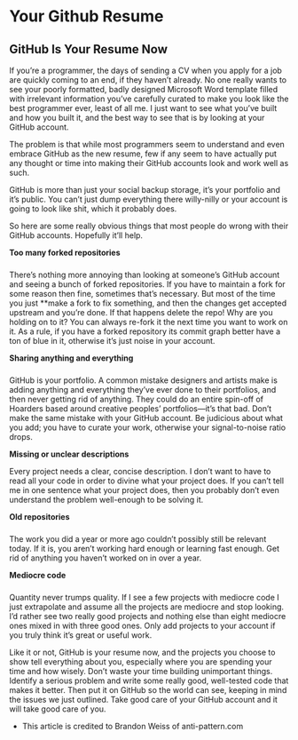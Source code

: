# Your Github Resume


## **GitHub Is Your Resume Now**


If you’re a programmer, the days of sending a CV when you apply for a job are quickly coming to an end, if they haven’t already. No one really wants to see your poorly formatted, badly designed Microsoft Word template filled with irrelevant information you’ve carefully curated to make you look like the best programmer ever, least of all me. I just want to see what you’ve built and how you built it, and the best way to see that is by looking at your GitHub account.

The problem is that while most programmers seem to understand and even embrace GitHub as the new resume, few if any seem to have actually put any thought or time into making their GitHub accounts look and work well as such.

GitHub is more than just your social backup storage, it’s your portfolio and it’s public. You can’t just dump everything there willy-nilly or your account is going to look like shit, which it probably does.

So here are some really obvious things that most people do wrong with their GitHub accounts. Hopefully it’ll help.

**Too many forked repositories**
### 

There’s nothing more annoying than looking at someone’s GitHub account and seeing a bunch of forked repositories. If you have to maintain a fork for some reason then fine, sometimes that’s necessary. But most of the time you just **make a fork to fix something, and then the changes get accepted upstream and you’re done. If that happens delete the repo! Why are you holding on to it? You can always re-fork it the next time you want to work on it. As a rule, if you have a forked repository its commit graph better have a ton of blue in it, otherwise it’s just noise in your account.

**Sharing anything and everything**
### 

GitHub is your portfolio. A common mistake designers and artists make is adding anything and everything they’ve ever done to their portfolios, and then never getting rid of anything. They could do an entire spin-off of Hoarders based around creative peoples’ portfolios—it’s that bad. Don’t make the same mistake with your GitHub account. Be judicious about what you add; you have to curate your work, otherwise your signal-to-noise ratio drops.


**Missing or unclear descriptions**

Every project needs a clear, concise description. I don’t want to have to read all your code in order to divine what your project does. If you can’t tell me in one sentence what your project does, then you probably don’t even understand the problem well-enough to be solving it.

**Old repositories**
### 

The work you did a year or more ago couldn’t possibly still be relevant today. If it is, you aren’t working hard enough or learning fast enough. Get rid of anything you haven’t worked on in over a year.

**Mediocre code**
### 

Quantity never trumps quality. If I see a few projects with mediocre code I just extrapolate and assume all the projects are mediocre and stop looking. I’d rather see two really good projects and nothing else than eight mediocre ones mixed in with three good ones. Only add projects to your account if you truly think it’s great or useful work.

Like it or not, GitHub is your resume now, and the projects you choose to show tell everything about you, especially where you are spending your time and how wisely. Don’t waste your time building unimportant things. Identify a serious problem and write some really good, well-tested code that makes it better. Then put it on GitHub so the world can see, keeping in mind the issues we just outlined. Take good care of your GitHub account and it will take good care of you.

- This article is credited to Brandon Weiss of anti-pattern.com